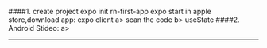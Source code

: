 ####1. create project
        expo init rn-first-app
        expo start
        in apple store,download app: expo client
        a> scan the code
        b> useState
####2. Android Stideo:
        a> 
****
